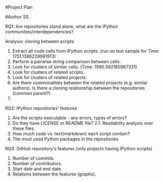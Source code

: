 #Project Plan

#Author SS.


RQ1: Are repositories stand alone, what are the iPython communities/interdependencies?

Analysis: cloning between scripts

 1. Extract all code cells from iPython scripts. (run on test sample for Time:  1751.1386229991913)
 2. Perform a pairwise string comparison between cells.
 3. Look for clusters of similar cells. (Time:  1560.592180967331)
 4. Look for clusters of related scripts.
 5. Look for clusters of related projects.
 6. Are there commonalities between the related projects (e.g. similar authors).  Is there a cloning relationship between the repositories (common parent?).
 7.

 RQ2: IPython repositories' features

 1. Are the scripts executable - any errors, types of errors?
 2. Do they have LICENSE or README file?
    2.1. Readability analysis over these files.
 3. How much code vs. text(markdown) each script contain?
 4. The most used Python packages in the repositories

 RQ3: GitHub repository's features (only projects having IPython scripts)

 1. Number of commits.
 2. Number of contributors.
 3. Start date and end date.
 4. Relations between the features (graphs).


